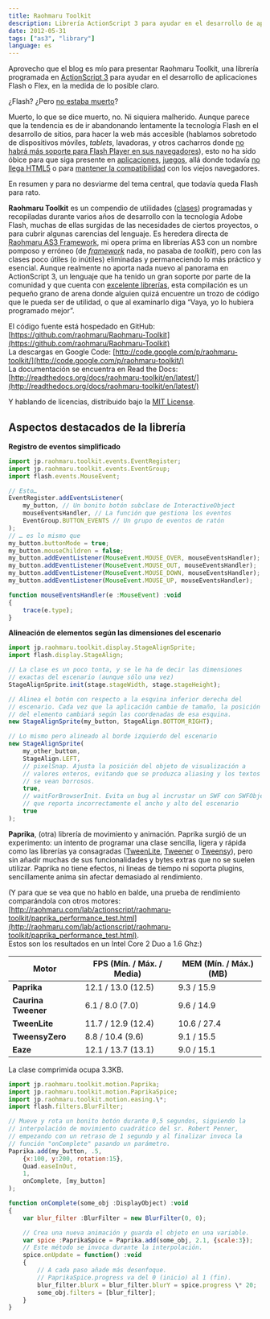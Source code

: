 ```yaml
---
title: Raohmaru Toolkit
description: Librería ActionScript 3 para ayudar en el desarrollo de aplicaciones Flash y Flex.
date: 2012-05-31
tags: ["as3", "library"]
language: es
---
```


Aprovecho que el blog es mío para presentar Raohmaru Toolkit, una librería programada en [ActionScript 3](http://www.adobe.com/devnet/actionscript.html) para ayudar en el desarrollo de aplicaciones Flash o Flex, en la medida de lo posible claro.

¿Flash? ¿Pero [no estaba muerto](http://isflashdeadyet.com/)?

Muerto, lo que se dice muerto, no. Ni siquiera malherido. Aunque parece que la tendencia es de ir abandonando lentamente la tecnología Flash en el desarrollo de sitios, para hacer la web más accesible (hablamos sobretodo de dispositivos móviles, _tablets_, lavadoras, y otros cacharros donde [no habrá más soporte para Flash Player en sus navegadores](http://www.zdnet.com/blog/perlow/exclusive-adobe-ceases-development-on-mobile-browser-flash-refocuses-efforts-on-html5-updated/19226)), esto no ha sido óbice para que siga presente en [aplicaciones](http://www.adobe.com/es/products/air.html), [juegos](http://www.adobe.com/devnet/flashplayer/stage3d.html), allá donde todavía [no llega HTML5](http://www.periscopic.com/#/news/2012/03/our-research-into-flash-and-html5-ten-months-later-a-second-look/) o para [mantener la compatibilidad](https://github.com/Modernizr/Modernizr/wiki/HTML5-Cross-browser-Polyfills) con los viejos navegadores.

En resumen y para no desviarme del tema central, que todavía queda Flash para rato.

**Raohmaru Toolkit** es un compendio de utilidades ([clases](http://www.kirupa.com/developer/as3/classes_as3_pg1.htm)) programadas y recopiladas durante varios años de desarrollo con la tecnología Adobe Flash, muchas de ellas surgidas de las necesidades de ciertos proyectos, o para cubrir algunas carencias del lenguaje. Es heredera directa de [Raohmaru AS3 Framework](http://code.google.com/p/raohmaru-as3-framework/), mi opera prima en librerías AS3 con un nombre pomposo y erróneo (de [_framework_](http://stackoverflow.com/questions/3057526/framework-vs-toolkit-vs-library) nada, no pasaba de _toolkit_), pero con las clases poco útiles (o inútiles) eliminadas y permaneciendo lo más práctico y esencial. Aunque realmente no aporta nada nuevo al panorama en ActionScript 3, un lenguaje que ha tenido un gran soporte por parte de la comunidad y que cuenta con [excelente librerías](http://www.riaforge.org/index.cfm?event=page.category&id=6), esta compilación es un pequeño grano de arena donde alguien quizá encuentre un trozo de código que le pueda ser de utilidad, o que al examinarlo diga “Vaya, yo lo hubiera programado mejor”.

El código fuente está hospedado en GitHub: [https://github.com/raohmaru/Raohmaru-Toolkit](https://github.com/raohmaru/Raohmaru-Toolkit)  
La descargas en Google Code: [http://code.google.com/p/raohmaru-toolkit/](http://code.google.com/p/raohmaru-toolkit/)  
La documentación se encuentra en Read the Docs: [http://readthedocs.org/docs/raohmaru-toolkit/en/latest/](http://readthedocs.org/docs/raohmaru-toolkit/en/latest/)

Y hablando de licencias, distribuido bajo la [MIT License](http://www.opensource.org/licenses/mit-license.php).

## Aspectos destacados de la librería

**Registro de eventos simplificado**

```js
import jp.raohmaru.toolkit.events.EventRegister;  
import jp.raohmaru.toolkit.events.EventGroup;  
import flash.events.MouseEvent;

// Esto…  
EventRegister.addEventsListener(  
    my_button, // Un bonito botón subclase de InteractiveObject  
    mouseEventsHandler, // La función que gestiona los eventos  
    EventGroup.BUTTON_EVENTS // Un grupo de eventos de ratón  
);  
// … es lo mismo que  
my_button.buttonMode = true;  
my_button.mouseChildren = false;  
my_button.addEventListener(MouseEvent.MOUSE_OVER, mouseEventsHandler);  
my_button.addEventListener(MouseEvent.MOUSE_OUT, mouseEventsHandler);  
my_button.addEventListener(MouseEvent.MOUSE_DOWN, mouseEventsHandler);  
my_button.addEventListener(MouseEvent.MOUSE_UP, mouseEventsHandler);

function mouseEventsHandler(e :MouseEvent) :void  
{  
    trace(e.type);  
}  
```

**Alineación de elementos según las dimensiones del escenario**

```js
import jp.raohmaru.toolkit.display.StageAlignSprite;  
import flash.display.StageAlign;

// La clase es un poco tonta, y se le ha de decir las dimensiones  
// exactas del escenario (aunque sólo una vez)  
StageAlignSprite.init(stage.stageWidth, stage.stageHeight);

// Alinea el botón con respecto a la esquina inferior derecha del  
// escenario. Cada vez que la aplicación cambie de tamaño, la posición  
// del elemento cambiará según las coordenadas de esa esquina.  
new StageAlignSprite(my_button, StageAlign.BOTTOM_RIGHT);

// Lo mismo pero alineado al borde izquierdo del escenario  
new StageAlignSprite(  
    my_other_button,  
    StageAlign.LEFT,  
    // pixelSnap. Ajusta la posición del objeto de visualización a  
    // valores enteros, evitando que se produzca aliasing y los textos  
    // se vean borrosos.  
    true,  
    // waitForBrowserInit. Evita un bug al incrustar un SWF con SWFObject  
    // que reporta incorrectamente el ancho y alto del escenario  
    true  
);  
```

**Paprika**, (otra) librería de movimiento y animación. Paprika surgió de un experimento: un intento de programar una clase sencilla, ligera y rápida como las librerías ya consagradas ([TweenLite](http://www.greensock.com/tweenlite/), [Tweener](http://code.google.com/p/tweener/) o [Tweensy](http://code.google.com/p/tweensy/)), pero sin añadir muchas de sus funcionalidades y bytes extras que no se suelen utilizar. Paprika no tiene efectos, ni líneas de tiempo ni soporta plugins, sencillamente anima sin afectar demasiado al rendimiento.

(Y para que se vea que no hablo en balde, una prueba de rendimiento comparándola con otros motores: [http://raohmaru.com/lab/actionscript/raohmaru-toolkit/paprika_performance_test.html](http://raohmaru.com/lab/actionscript/raohmaru-toolkit/paprika_performance_test.html).  
Estos son los resultados en un Intel Core 2 Duo a 1.6 Ghz:)

| Motor | FPS (Mín. / Máx. / Media) | MEM (Mín. / Máx.) (MB) |
| --- | --- | --- |
| **Paprika** | 12.1 / 13.0 (12.5) | 9.3 / 15.9 |
| **Caurina Tweener** | 6.1 / 8.0 (7.0) | 9.6 / 14.9 |
| **TweenLite** | 11.7 / 12.9 (12.4) | 10.6 / 27.4 |
| **TweensyZero** | 8.8 / 10.4 (9.6) | 9.1 / 15.5 |
| **Eaze** | 12.1 / 13.7 (13.1) | 9.0 / 15.1 |

La clase comprimida ocupa 3.3KB.

```js
import jp.raohmaru.toolkit.motion.Paprika;  
import jp.raohmaru.toolkit.motion.PaprikaSpice;  
import jp.raohmaru.toolkit.motion.easing.\*;  
import flash.filters.BlurFilter;

// Mueve y rota un bonito botón durante 0,5 segundos, siguiendo la  
// interpolación de movimiento cuadrático del sr. Robert Penner,  
// empezando con un retraso de 1 segundo y al finalizar invoca la  
// función "onComplete" pasando un parámetro.  
Paprika.add(my_button, .5,  
    {x:100, y:200, rotation:15},  
    Quad.easeInOut,  
    1,  
    onComplete, [my_button]
);

function onComplete(some_obj :DisplayObject) :void  
{  
    var blur_filter :BlurFilter = new BlurFilter(0, 0);

    // Crea una nueva animación y guarda el objeto en una variable.  
    var spice :PaprikaSpice = Paprika.add(some_obj, 2.1, {scale:3});  
    // Este método se invoca durante la interpolación.  
    spice.onUpdate = function() :void  
    {  
        // A cada paso añade más desenfoque.  
        // PaprikaSpice.progress va del 0 (inicio) al 1 (fin).  
        blur_filter.blurX = blur_filter.blurY = spice.progress \* 20;  
        some_obj.filters = [blur_filter];  
    }  
}  
```
